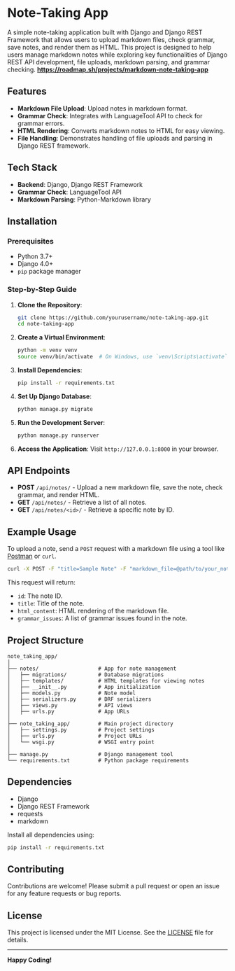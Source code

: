 
# Note-Taking App

A simple note-taking application built with Django and Django REST Framework that allows users to upload markdown files, check grammar, save notes, and render them as HTML. This project is designed to help users manage markdown notes while exploring key functionalities of Django REST API development, file uploads, markdown parsing, and grammar checking. 
**https://roadmap.sh/projects/markdown-note-taking-app**

## Features

- **Markdown File Upload**: Upload notes in markdown format.
- **Grammar Check**: Integrates with LanguageTool API to check for grammar errors.
- **HTML Rendering**: Converts markdown notes to HTML for easy viewing.
- **File Handling**: Demonstrates handling of file uploads and parsing in Django REST framework.

## Tech Stack

- **Backend**: Django, Django REST Framework
- **Grammar Check**: LanguageTool API
- **Markdown Parsing**: Python-Markdown library

## Installation

### Prerequisites

- Python 3.7+
- Django 4.0+
- `pip` package manager

### Step-by-Step Guide

1. **Clone the Repository**:
   ```bash
   git clone https://github.com/yourusername/note-taking-app.git
   cd note-taking-app
   ```

2. **Create a Virtual Environment**:
   ```bash
   python -m venv venv
   source venv/bin/activate  # On Windows, use `venv\Scripts\activate`
   ```

3. **Install Dependencies**:
   ```bash
   pip install -r requirements.txt
   ```

4. **Set Up Django Database**:
   ```bash
   python manage.py migrate
   ```

5. **Run the Development Server**:
   ```bash
   python manage.py runserver
   ```

6. **Access the Application**:
   Visit `http://127.0.0.1:8000` in your browser.

## API Endpoints

- **POST** `/api/notes/` - Upload a new markdown file, save the note, check grammar, and render HTML.
- **GET** `/api/notes/` - Retrieve a list of all notes.
- **GET** `/api/notes/<id>/` - Retrieve a specific note by ID.

## Example Usage

To upload a note, send a `POST` request with a markdown file using a tool like [Postman](https://www.postman.com/) or `curl`.

```bash
curl -X POST -F "title=Sample Note" -F "markdown_file=@path/to/your_note.md" http://127.0.0.1:8000/api/notes/
```

This request will return:
- `id`: The note ID.
- `title`: Title of the note.
- `html_content`: HTML rendering of the markdown file.
- `grammar_issues`: A list of grammar issues found in the note.

## Project Structure

```plaintext
note_taking_app/
│
├── notes/                   # App for note management
│   ├── migrations/          # Database migrations
│   ├── templates/           # HTML templates for viewing notes
│   ├── __init__.py          # App initialization
│   ├── models.py            # Note model
│   ├── serializers.py       # DRF serializers
│   ├── views.py             # API views
│   ├── urls.py              # App URLs
│
├── note_taking_app/         # Main project directory
│   ├── settings.py          # Project settings
│   ├── urls.py              # Project URLs
│   └── wsgi.py              # WSGI entry point
│
├── manage.py                # Django management tool
└── requirements.txt         # Python package requirements
```

## Dependencies

- Django
- Django REST Framework
- requests
- markdown

Install all dependencies using:
```bash
pip install -r requirements.txt
```

## Contributing

Contributions are welcome! Please submit a pull request or open an issue for any feature requests or bug reports.

## License

This project is licensed under the MIT License. See the [LICENSE](LICENSE) file for details.

---

**Happy Coding!**
